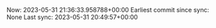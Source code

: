 Now: 2023-05-31 21:36:33.958788+00:00 Earliest commit since sync: None Last sync: 2023-05-31 20:49:57+00:00
